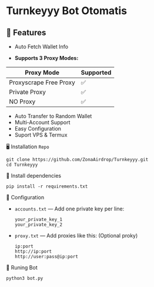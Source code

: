 # Turnkeyyy Bot Otomatis 

## 📝 Features

* Auto Fetch Wallet Info

* **Supports 3 Proxy Modes:**

| Proxy Mode              | Supported |
|-------------------------|-----------|
| Proxyscrape Free Proxy  | ✅        |
| Private Proxy           | ✅        |
| NO Proxy            | ✅        |


- Auto Transfer to Random Wallet
- Multi-Account Support
- Easy Configuration
- Suport VPS & Termux

🖥️ Installation `Repo`
````
git clone https://github.com/ZonaAirdrop/Turnkeyyy.git
cd Turnkeyyy
````
🔖 Install dependencies
````
pip install -r requirements.txt
````
📝 Configuration

* `accounts.txt` — Add one private key per line:

  ```text
  your_private_key_1
  your_private_key_2
  ```
* `proxy.txt` — Add proxies like this: (Optional proky)

  ```text
  ip:port
  http://ip:port
  http://user:pass@ip:port
  ```
🤖 Runing Bot 
````
python3 bot.py
````
